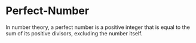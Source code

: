 # Perfect-Number
In number theory, a perfect number is a positive integer that is equal to the sum of its positive divisors, excluding the number itself.
